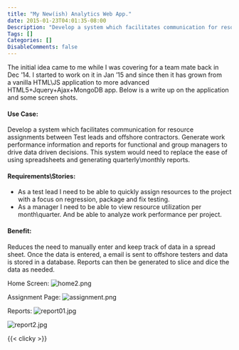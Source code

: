 ```yaml
---
title: "My New(ish) Analytics Web App."
date: 2015-01-23T04:01:35-08:00
Description: "Develop a system which facilitates communication for resource assignments between Test leads and offshore contractors."
Tags: []
Categories: []
DisableComments: false
---
```


The initial idea came to me while I was covering for a team mate back in Dec ’14. I started to work on it in Jan ’15 and since then it has grown from a vanilla HTML\JS application to more advanced HTML5+Jquery+Ajax+MongoDB app. 
Below is a write up on the application and some screen shots.

#### Use Case:
Develop a system which facilitates communication for resource assignments between Test leads and offshore contractors. Generate work performance information and reports for functional and group managers to drive data driven decisions. This system would need to replace the ease of using spreadsheets and generating quarterly\monthly reports.

#### Requirements\Stories:
- As a test lead I need to be able to quickly assign resources to the project with a focus on regression, package and fix testing.
- As a manager I need to be able to view resource utilization per month\quarter. And be able to analyze work performance per project.

#### Benefit:
Reduces the need to manually enter and keep track of data in a spread sheet. Once the data is entered, a email is sent to offshore testers and data is stored in a database. Reports can then be generated to slice and dice the data as needed.

Home Screen:
![home2.png](/image/home2.png)

Assignment Page:
![assignment.png](/image/assignment.png)

Reports:
![report01.jpg](/image/report01.jpg)

![report2.jpg](/image/report2.jpg)


{{< clicky >}}
